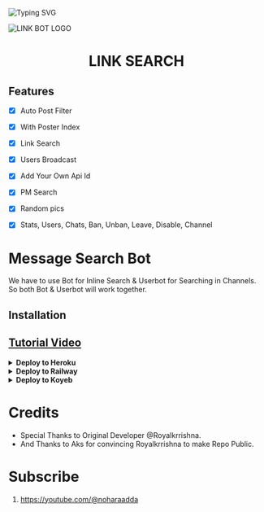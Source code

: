 ![Typing SVG](https://readme-typing-svg.herokuapp.com/?lines=MOVIE+LINK+SEARCH+BOT+!;CREATED+BY+AKS+TEAM!;A+ADVANCE+BOT+WITH+POSTER+INDEX!)
</p>
  <img src="https://graph.org/file/83290d27726faa2fb3214.jpg" alt="LINK BOT LOGO">
</p>
<h1 align="center">
  <b> LINK SEARCH </b>
</h1>

## Features

- [x] Auto Post Filter
- [x] With Poster Index
- [x] Link Search
- [x] Users Broadcast
- [x] Add Your Own Api Id
- [x] PM Search
- [x] Random pics
- [x] Stats, Users, Chats, Ban, Unban, Leave, Disable, Channel


# Message Search Bot

We have to use Bot for Inline Search & Userbot for Searching in Channels. So both Bot & Userbot will work together.

## Installation
## [Tutorial Video](https://youtu.be/e0h_cpB6mSM)
<details><summary><b>Deploy to Heroku</b></summary>
<p>
<br>
<a href="https://heroku.com/deploy?template=https://github.com/RoyalKrrishna/MdiskWalaBot">
  <img src="https://www.herokucdn.com/deploy/button.svg" alt="Deploy">
</a>
</p>
</details>

<details>
  <summary><b>Deploy to Railway</b></summary>
<br/>

<p align="left">
<a href="https://railway.app/deploy?template=https://github.com/RoyalKrrishna/MdiskWalaBot"">
     <img height="30px" src="https://railway.app/button.svg">
  </a>
</p>
</details>

<details>
   <summary><b>Deploy to Koyeb</b></summary>
<br/>

[![Deploy to Koyeb](https://www.koyeb.com/static/images/deploy/button.svg)](https://app.koyeb.com/deploy?type=git&repository=github.com/GreyMattersBot/Link-Search-Bot-Pro&branch=main&name=urlshortautofilterbot)
</details>

# Credits

- Special Thanks to Original Developer @Royalkrrishna.
- And Thanks to Aks for convincing Royalkrrishna to make Repo Public.

# Subscribe 

1) https://youtube.com/@noharaadda

